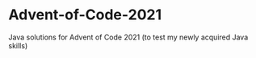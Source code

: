 # Advent-of-Code-2021
Java solutions for Advent of Code 2021 (to test my newly acquired Java skills)
